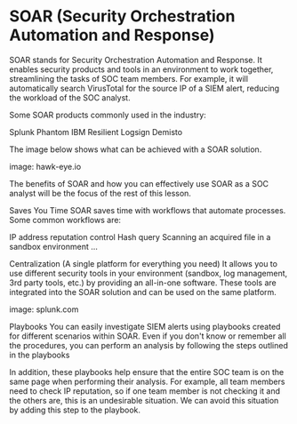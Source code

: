 # SOAR (Security Orchestration Automation and Response)

SOAR stands for Security Orchestration Automation and Response. 
It enables security products and tools in an environment to work together, streamlining the tasks of SOC team members.
For example, it will automatically search VirusTotal for the source IP of a SIEM alert, reducing the workload of the SOC analyst.

Some SOAR products commonly used in the industry:

Splunk Phantom
IBM Resilient
Logsign
Demisto

The image below shows what can be achieved with a SOAR solution.

image: hawk-eye.io

The benefits of SOAR and how you can effectively use SOAR as a SOC analyst will be the focus of the rest of this lesson.

Saves You Time
SOAR saves time with workflows that automate processes. Some common workflows are:

IP address reputation control
Hash query
Scanning an acquired file in a sandbox environment
…

Centralization (A single platform for everything you need)
It allows you to use different security tools in your environment (sandbox, log management, 3rd party tools, etc.) by providing an all-in-one software. 
These tools are integrated into the SOAR solution and can be used on the same platform.

image: splunk.com

Playbooks
You can easily investigate SIEM alerts using playbooks created for different scenarios within SOAR. 
Even if you don't know or remember all the procedures, you can perform an analysis by following the steps outlined in the playbooks



In addition, these playbooks help ensure that the entire SOC team is on the same page when performing their analysis. For example, all team members need to check IP reputation, so if one team member is not checking it and the others are, this is an undesirable situation. We can avoid this situation by adding this step to the playbook.



